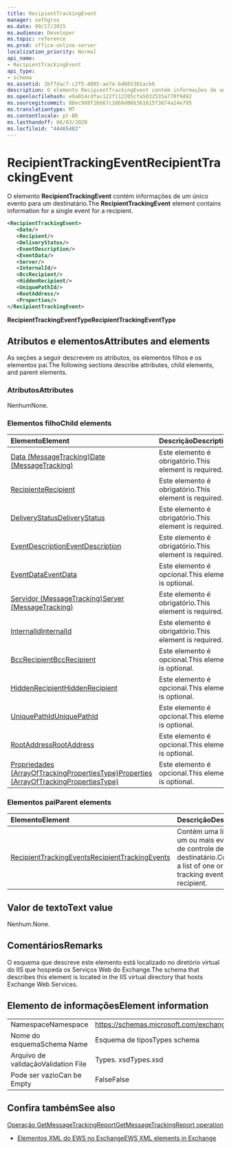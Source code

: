 ```yaml
---
title: RecipientTrackingEvent
manager: sethgros
ms.date: 09/17/2015
ms.audience: Developer
ms.topic: reference
ms.prod: office-online-server
localization_priority: Normal
api_name:
- RecipientTrackingEvent
api_type:
- schema
ms.assetid: 2bffdac7-c2f5-4805-ae7e-bd865301acb6
description: O elemento RecipientTrackingEvent contém informações de um único evento para um destinatário.
ms.openlocfilehash: e9a014cdfac122f112205cfa5032535a770f9d82
ms.sourcegitcommit: 88ec988f2bb67c1866d06b361615f3674a24e795
ms.translationtype: MT
ms.contentlocale: pt-BR
ms.lasthandoff: 06/03/2020
ms.locfileid: "44465482"
---
```

# <a name="recipienttrackingevent"></a><span data-ttu-id="6f7ac-103">RecipientTrackingEvent</span><span class="sxs-lookup"><span data-stu-id="6f7ac-103">RecipientTrackingEvent</span></span>

<span data-ttu-id="6f7ac-104">O elemento **RecipientTrackingEvent** contém informações de um único evento para um destinatário.</span><span class="sxs-lookup"><span data-stu-id="6f7ac-104">The **RecipientTrackingEvent** element contains information for a single event for a recipient.</span></span> 
  
```XML
<RecipientTrackingEvent>
   <Date/>
   <Recipient/>
   <DeliveryStatus/>
   <EventDescription/>
   <EventData/>
   <Server/>
   <InternalId/>
   <BccRecipient/>
   <HiddenRecipient/>
   <UniquePathId/>
   <RootAddress/>
   <Properties/>
</RecipientTrackingEvent>
```

 <span data-ttu-id="6f7ac-105">**RecipientTrackingEventType**</span><span class="sxs-lookup"><span data-stu-id="6f7ac-105">**RecipientTrackingEventType**</span></span>
## <a name="attributes-and-elements"></a><span data-ttu-id="6f7ac-106">Atributos e elementos</span><span class="sxs-lookup"><span data-stu-id="6f7ac-106">Attributes and elements</span></span>

<span data-ttu-id="6f7ac-107">As seções a seguir descrevem os atributos, os elementos filhos e os elementos pai.</span><span class="sxs-lookup"><span data-stu-id="6f7ac-107">The following sections describe attributes, child elements, and parent elements.</span></span>
  
### <a name="attributes"></a><span data-ttu-id="6f7ac-108">Atributos</span><span class="sxs-lookup"><span data-stu-id="6f7ac-108">Attributes</span></span>

<span data-ttu-id="6f7ac-109">Nenhum</span><span class="sxs-lookup"><span data-stu-id="6f7ac-109">None.</span></span>
  
### <a name="child-elements"></a><span data-ttu-id="6f7ac-110">Elementos filho</span><span class="sxs-lookup"><span data-stu-id="6f7ac-110">Child elements</span></span>

|<span data-ttu-id="6f7ac-111">**Elemento**</span><span class="sxs-lookup"><span data-stu-id="6f7ac-111">**Element**</span></span>|<span data-ttu-id="6f7ac-112">**Descrição**</span><span class="sxs-lookup"><span data-stu-id="6f7ac-112">**Description**</span></span>|
|:-----|:-----|
|[<span data-ttu-id="6f7ac-113">Data (MessageTracking)</span><span class="sxs-lookup"><span data-stu-id="6f7ac-113">Date (MessageTracking)</span></span>](date-messagetracking.md) <br/> |<span data-ttu-id="6f7ac-114">Este elemento é obrigatório.</span><span class="sxs-lookup"><span data-stu-id="6f7ac-114">This element is required.</span></span>  <br/> |
|[<span data-ttu-id="6f7ac-115">Recipiente</span><span class="sxs-lookup"><span data-stu-id="6f7ac-115">Recipient</span></span>](recipient.md) <br/> |<span data-ttu-id="6f7ac-116">Este elemento é obrigatório.</span><span class="sxs-lookup"><span data-stu-id="6f7ac-116">This element is required.</span></span>  <br/> |
|[<span data-ttu-id="6f7ac-117">DeliveryStatus</span><span class="sxs-lookup"><span data-stu-id="6f7ac-117">DeliveryStatus</span></span>](deliverystatus.md) <br/> |<span data-ttu-id="6f7ac-118">Este elemento é obrigatório.</span><span class="sxs-lookup"><span data-stu-id="6f7ac-118">This element is required.</span></span>  <br/> |
|[<span data-ttu-id="6f7ac-119">EventDescription</span><span class="sxs-lookup"><span data-stu-id="6f7ac-119">EventDescription</span></span>](eventdescription.md) <br/> |<span data-ttu-id="6f7ac-120">Este elemento é obrigatório.</span><span class="sxs-lookup"><span data-stu-id="6f7ac-120">This element is required.</span></span>  <br/> |
|[<span data-ttu-id="6f7ac-121">EventData</span><span class="sxs-lookup"><span data-stu-id="6f7ac-121">EventData</span></span>](eventdata.md) <br/> |<span data-ttu-id="6f7ac-122">Este elemento é opcional.</span><span class="sxs-lookup"><span data-stu-id="6f7ac-122">This element is optional.</span></span>  <br/> |
|[<span data-ttu-id="6f7ac-123">Servidor (MessageTracking)</span><span class="sxs-lookup"><span data-stu-id="6f7ac-123">Server (MessageTracking)</span></span>](server-messagetracking.md) <br/> |<span data-ttu-id="6f7ac-124">Este elemento é obrigatório.</span><span class="sxs-lookup"><span data-stu-id="6f7ac-124">This element is required.</span></span>  <br/> |
|[<span data-ttu-id="6f7ac-125">InternalId</span><span class="sxs-lookup"><span data-stu-id="6f7ac-125">InternalId</span></span>](internalid.md) <br/> |<span data-ttu-id="6f7ac-126">Este elemento é obrigatório.</span><span class="sxs-lookup"><span data-stu-id="6f7ac-126">This element is required.</span></span>  <br/> |
|[<span data-ttu-id="6f7ac-127">BccRecipient</span><span class="sxs-lookup"><span data-stu-id="6f7ac-127">BccRecipient</span></span>](bccrecipient.md) <br/> |<span data-ttu-id="6f7ac-128">Este elemento é opcional.</span><span class="sxs-lookup"><span data-stu-id="6f7ac-128">This element is optional.</span></span>  <br/> |
|[<span data-ttu-id="6f7ac-129">HiddenRecipient</span><span class="sxs-lookup"><span data-stu-id="6f7ac-129">HiddenRecipient</span></span>](hiddenrecipient.md) <br/> |<span data-ttu-id="6f7ac-130">Este elemento é opcional.</span><span class="sxs-lookup"><span data-stu-id="6f7ac-130">This element is optional.</span></span>  <br/> |
|[<span data-ttu-id="6f7ac-131">UniquePathId</span><span class="sxs-lookup"><span data-stu-id="6f7ac-131">UniquePathId</span></span>](uniquepathid.md) <br/> |<span data-ttu-id="6f7ac-132">Este elemento é opcional.</span><span class="sxs-lookup"><span data-stu-id="6f7ac-132">This element is optional.</span></span>  <br/> |
|[<span data-ttu-id="6f7ac-133">RootAddress</span><span class="sxs-lookup"><span data-stu-id="6f7ac-133">RootAddress</span></span>](rootaddress.md) <br/> |<span data-ttu-id="6f7ac-134">Este elemento é opcional.</span><span class="sxs-lookup"><span data-stu-id="6f7ac-134">This element is optional.</span></span>  <br/> |
|[<span data-ttu-id="6f7ac-135">Propriedades (ArrayOfTrackingPropertiesType)</span><span class="sxs-lookup"><span data-stu-id="6f7ac-135">Properties (ArrayOfTrackingPropertiesType)</span></span>](properties-arrayoftrackingpropertiestype.md) <br/> |<span data-ttu-id="6f7ac-136">Este elemento é opcional.</span><span class="sxs-lookup"><span data-stu-id="6f7ac-136">This element is optional.</span></span>  <br/> |
   
### <a name="parent-elements"></a><span data-ttu-id="6f7ac-137">Elementos pai</span><span class="sxs-lookup"><span data-stu-id="6f7ac-137">Parent elements</span></span>

|<span data-ttu-id="6f7ac-138">**Elemento**</span><span class="sxs-lookup"><span data-stu-id="6f7ac-138">**Element**</span></span>|<span data-ttu-id="6f7ac-139">**Descrição**</span><span class="sxs-lookup"><span data-stu-id="6f7ac-139">**Description**</span></span>|
|:-----|:-----|
|[<span data-ttu-id="6f7ac-140">RecipientTrackingEvents</span><span class="sxs-lookup"><span data-stu-id="6f7ac-140">RecipientTrackingEvents</span></span>](recipienttrackingevents.md) <br/> |<span data-ttu-id="6f7ac-141">Contém uma lista de um ou mais eventos de controle de um destinatário.</span><span class="sxs-lookup"><span data-stu-id="6f7ac-141">Contains a list of one or more tracking events for a recipient.</span></span>  <br/> |
   
## <a name="text-value"></a><span data-ttu-id="6f7ac-142">Valor de texto</span><span class="sxs-lookup"><span data-stu-id="6f7ac-142">Text value</span></span>

<span data-ttu-id="6f7ac-143">Nenhum.</span><span class="sxs-lookup"><span data-stu-id="6f7ac-143">None.</span></span>
  
## <a name="remarks"></a><span data-ttu-id="6f7ac-144">Comentários</span><span class="sxs-lookup"><span data-stu-id="6f7ac-144">Remarks</span></span>

<span data-ttu-id="6f7ac-145">O esquema que descreve este elemento está localizado no diretório virtual do IIS que hospeda os Serviços Web do Exchange.</span><span class="sxs-lookup"><span data-stu-id="6f7ac-145">The schema that describes this element is located in the IIS virtual directory that hosts Exchange Web Services.</span></span>
  
## <a name="element-information"></a><span data-ttu-id="6f7ac-146">Elemento de informações</span><span class="sxs-lookup"><span data-stu-id="6f7ac-146">Element information</span></span>

|||
|:-----|:-----|
|<span data-ttu-id="6f7ac-147">Namespace</span><span class="sxs-lookup"><span data-stu-id="6f7ac-147">Namespace</span></span>  <br/> |https://schemas.microsoft.com/exchange/services/2006/types  <br/> |
|<span data-ttu-id="6f7ac-148">Nome do esquema</span><span class="sxs-lookup"><span data-stu-id="6f7ac-148">Schema Name</span></span>  <br/> |<span data-ttu-id="6f7ac-149">Esquema de tipos</span><span class="sxs-lookup"><span data-stu-id="6f7ac-149">Types schema</span></span>  <br/> |
|<span data-ttu-id="6f7ac-150">Arquivo de validação</span><span class="sxs-lookup"><span data-stu-id="6f7ac-150">Validation File</span></span>  <br/> |<span data-ttu-id="6f7ac-151">Types. xsd</span><span class="sxs-lookup"><span data-stu-id="6f7ac-151">Types.xsd</span></span>  <br/> |
|<span data-ttu-id="6f7ac-152">Pode ser vazio</span><span class="sxs-lookup"><span data-stu-id="6f7ac-152">Can be Empty</span></span>  <br/> |<span data-ttu-id="6f7ac-153">False</span><span class="sxs-lookup"><span data-stu-id="6f7ac-153">False</span></span>  <br/> |
   
## <a name="see-also"></a><span data-ttu-id="6f7ac-154">Confira também</span><span class="sxs-lookup"><span data-stu-id="6f7ac-154">See also</span></span>



[<span data-ttu-id="6f7ac-155">Operação GetMessageTrackingReport</span><span class="sxs-lookup"><span data-stu-id="6f7ac-155">GetMessageTrackingReport operation</span></span>](getmessagetrackingreport-operation.md)


- [<span data-ttu-id="6f7ac-156">Elementos XML do EWS no Exchange</span><span class="sxs-lookup"><span data-stu-id="6f7ac-156">EWS XML elements in Exchange</span></span>](ews-xml-elements-in-exchange.md)

